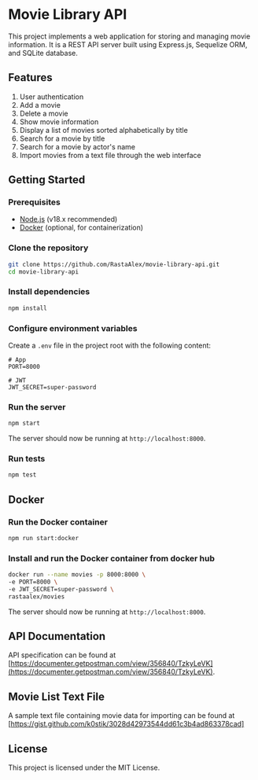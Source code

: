 # Movie Library API

This project implements a web application for storing and managing movie information. It is a REST API server built using Express.js, Sequelize ORM, and SQLite database.

## Features

1. User authentication
2. Add a movie
3. Delete a movie
4. Show movie information
5. Display a list of movies sorted alphabetically by title
6. Search for a movie by title
7. Search for a movie by actor's name
8. Import movies from a text file through the web interface

## Getting Started

### Prerequisites

- [Node.js](https://nodejs.org/en/download/) (v18.x recommended)
- [Docker](https://docs.docker.com/get-docker/) (optional, for containerization)

### Clone the repository

```bash
git clone https://github.com/RastaAlex/movie-library-api.git
cd movie-library-api
```

### Install dependencies

```bash
npm install
```

### Configure environment variables

Create a `.env` file in the project root with the following content:

```
# App
PORT=8000

# JWT
JWT_SECRET=super-password
```

### Run the server

```bash
npm start
```

The server should now be running at `http://localhost:8000`.

### Run tests

```bash
npm test
```

## Docker

### Run the Docker container

```bash
npm run start:docker
```

### Install and run the Docker container from docker hub

```bash
docker run --name movies -p 8000:8000 \
-e PORT=8000 \
-e JWT_SECRET=super-password \
rastaalex/movies
```

The server should now be running at `http://localhost:8000`.

## API Documentation

API specification can be found at [https://documenter.getpostman.com/view/356840/TzkyLeVK](https://documenter.getpostman.com/view/356840/TzkyLeVK).

## Movie List Text File

A sample text file containing movie data for importing can be found at [https://gist.github.com/k0stik/3028d42973544dd61c3b4ad863378cad]

## License

This project is licensed under the MIT License.
